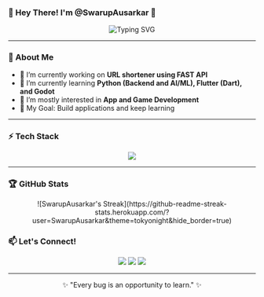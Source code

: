 ### 👋 Hey There! I'm @SwarupAusarkar 🚀

<div align="center">
  <img src="https://readme-typing-svg.demolab.com?font=Fira+Code&weight=600&pause=1000&color=00F0FF&width=300&lines=Passionate+Developer+%F0%9F%94%A5;AI%2FML+Enthusiast+%F0%9F%A4%96;Building+Cool+Stuff+%E2%9C%A8" alt="Typing SVG"/>
</div>

---

### 🚀 About Me

- 🔭 I’m currently working on **URL shortener using FAST API**
- 🌱 I’m currently learning **Python (Backend and AI/ML), Flutter (Dart), and Godot**
- 👀 I’m mostly interested in **App and Game Development**
- 🎯 My Goal: Build applications and keep learning

---

### ⚡ Tech Stack

<p align="center">
  <img src="https://skillicons.dev/icons?i=python,flutter,dart,fastapi,java,sqlite,html,css,js,github,godot,vscode,&theme=dark"/>
</p>

---

### 🏆 GitHub Stats

<p align="center">
![SwarupAusarkar's Streak](https://github-readme-streak-stats.herokuapp.com/?user=SwarupAusarkar&theme=tokyonight&hide_border=true)
</p>

### 📫 Let's Connect!

<p align="center">
  <a href="www.linkedin.com/in/swarup-ausarkar"><img src="https://img.shields.io/badge/LinkedIn-0A66C2?style=for-the-badge&logo=linkedin&logoColor=white"/></a>
  <a href="https://www.instagram.com/swarup_ausarkar145/"><img src="https://img.shields.io/badge/Instagram-E4405F?style=for-the-badge&logo=instagram&logoColor=white"/></a>
  <a href="mailto:ausarkarswarup@gmail.com"><img src="https://img.shields.io/badge/Email-D14836?style=for-the-badge&logo=gmail&logoColor=white"/></a>
</p>

---

<p align="center">✨ "Every bug is an opportunity to learn." ✨</p>

<!---
SwarupAusarkar/SwarupAusarkar is a ✨ special ✨ repository because its README.md (this file) appears on your GitHub profile.
You can click the Preview link to take a look at your changes.
--->
